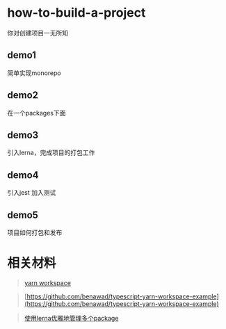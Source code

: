 # how-to-build-a-project

你对创建项目一无所知

## demo1 

简单实现monorepo

## demo2

在一个packages下面

## demo3

引入lerna，完成项目的打包工作

## demo4

引入jest 加入测试

## demo5

项目如何打包和发布

# 相关材料

> [yarn workspace](https://yarnpkg.com/zh-Hans/docs/cli/workspace)

> [https://github.com/benawad/typescript-yarn-workspace-example](https://github.com/benawad/typescript-yarn-workspace-example)

> [使用lerna优雅地管理多个package](https://zhuanlan.zhihu.com/p/35237759)